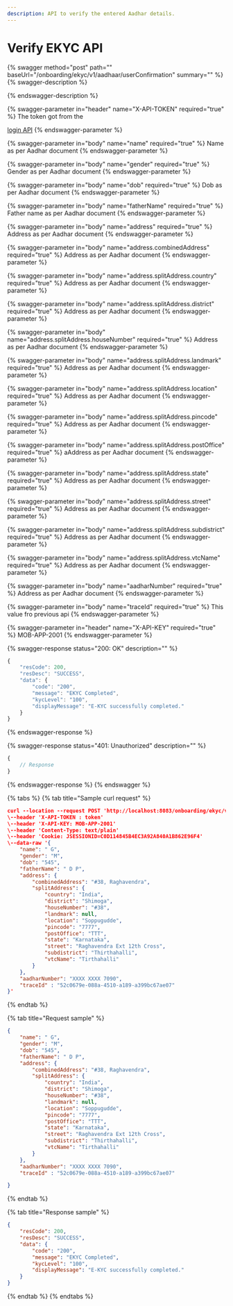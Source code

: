 ```yaml
---
description: API to verify the entered Aadhar details.
---
```


# Verify EKYC API

{% swagger method="post" path="" baseUrl="<domain>/onboarding/ekyc/v1/aadhaar/userConfirmation" summary="" %}
{% swagger-description %}

{% endswagger-description %}

{% swagger-parameter in="header" name="X-API-TOKEN" required="true" %}
The token got from the

[login API](../../authentication-and-authorization/login-api.md)
{% endswagger-parameter %}

{% swagger-parameter in="body" name="name" required="true" %}
Name as per Aadhar document
{% endswagger-parameter %}

{% swagger-parameter in="body" name="gender" required="true" %}
Gender as per Aadhar document
{% endswagger-parameter %}

{% swagger-parameter in="body" name="dob" required="true" %}
Dob as per Aadhar document
{% endswagger-parameter %}

{% swagger-parameter in="body" name="fatherName" required="true" %}
Father name as per Aadhar document
{% endswagger-parameter %}

{% swagger-parameter in="body" name="address" required="true" %}
Address as per Aadhar document
{% endswagger-parameter %}

{% swagger-parameter in="body" name="address.combinedAddress" required="true" %}
Address as per Aadhar document
{% endswagger-parameter %}

{% swagger-parameter in="body" name="address.splitAddress.country" required="true" %}
Address as per Aadhar document
{% endswagger-parameter %}

{% swagger-parameter in="body" name="address.splitAddress.district" required="true" %}
Address as per Aadhar document
{% endswagger-parameter %}

{% swagger-parameter in="body" name="address.splitAddress.houseNumber" required="true" %}
Address as per Aadhar document
{% endswagger-parameter %}

{% swagger-parameter in="body" name="address.splitAddress.landmark" required="true" %}
Address as per Aadhar document
{% endswagger-parameter %}

{% swagger-parameter in="body" name="address.splitAddress.location" required="true" %}
Address as per Aadhar document
{% endswagger-parameter %}

{% swagger-parameter in="body" name="address.splitAddress.pincode" required="true" %}
Address as per Aadhar document
{% endswagger-parameter %}

{% swagger-parameter in="body" name="address.splitAddress.postOffice" required="true" %}
aAddress as per Aadhar document
{% endswagger-parameter %}

{% swagger-parameter in="body" name="address.splitAddress.state" required="true" %}
Address as per Aadhar document
{% endswagger-parameter %}

{% swagger-parameter in="body" name="address.splitAddress.street" required="true" %}
Address as per Aadhar document
{% endswagger-parameter %}

{% swagger-parameter in="body" name="address.splitAddress.subdistrict" required="true" %}
Address as per Aadhar document
{% endswagger-parameter %}

{% swagger-parameter in="body" name="address.splitAddress.vtcName" required="true" %}
Address as per Aadhar document
{% endswagger-parameter %}

{% swagger-parameter in="body" name="aadharNumber" required="true" %}
Address as per Aadhar document
{% endswagger-parameter %}

{% swagger-parameter in="body" name="traceId" required="true" %}
This value fro previous api
{% endswagger-parameter %}

{% swagger-parameter in="header" name="X-API-KEY" required="true" %}
MOB-APP-2001
{% endswagger-parameter %}

{% swagger-response status="200: OK" description="" %}
```javascript
{
    "resCode": 200,
    "resDesc": "SUCCESS",
    "data": {
        "code": "200",
        "message": "EKYC Completed",
        "kycLevel": "100",
        "displayMessage": "E-KYC successfully completed."
    }
}
```
{% endswagger-response %}

{% swagger-response status="401: Unauthorized" description="" %}
```javascript
{
    // Response
}
```
{% endswagger-response %}
{% endswagger %}

{% tabs %}
{% tab title="Sample curl request" %}
```json
curl --location --request POST 'http://localhost:8083/onboarding/ekyc/v1/aadhaar/userConfirmation' \
\--header 'X-API-TOKEN : token'
\--header 'X-API-KEY: MOB-APP-2001'
\--header 'Content-Type: text/plain'
\--header 'Cookie: JSESSIONID=C0D114845B4EC3A92A840A1B862E96F4'
\--data-raw '{
    "name": " G",
    "gender": "M",
    "dob": "545",
    "fatherName": " D P",
    "address": {
        "combinedAddress": "#38, Raghavendra",
        "splitAddress": {
            "country": "India",
            "district": "Shimoga",
            "houseNumber": "#38",
            "landmark": null,
            "location": "Soppugudde",
            "pincode": "7777",
            "postOffice": "TTT",
            "state": "Karnataka",
            "street": "Raghavendra Ext 12th Cross",
            "subdistrict": "Thirthahalli",
            "vtcName": "Tirthahalli"
        }
    },
    "aadharNumber": "XXXX XXXX 7090",
    "traceId" : "52c0679e-088a-4510-a189-a399bc67ae07"
}'
```
{% endtab %}

{% tab title="Request sample" %}
```json
{
    "name": " G",
    "gender": "M",
    "dob": "545",
    "fatherName": " D P",
    "address": {
        "combinedAddress": "#38, Raghavendra",
        "splitAddress": {
            "country": "India",
            "district": "Shimoga",
            "houseNumber": "#38",
            "landmark": null,
            "location": "Soppugudde",
            "pincode": "7777",
            "postOffice": "TTT",
            "state": "Karnataka",
            "street": "Raghavendra Ext 12th Cross",
            "subdistrict": "Thirthahalli",
            "vtcName": "Tirthahalli"
        }
    },
    "aadharNumber": "XXXX XXXX 7090",
    "traceId" : "52c0679e-088a-4510-a189-a399bc67ae07"

}
```
{% endtab %}

{% tab title="Response sample" %}
```json
{
    "resCode": 200,
    "resDesc": "SUCCESS",
    "data": {
        "code": "200",
        "message": "EKYC Completed",
        "kycLevel": "100",
        "displayMessage": "E-KYC successfully completed."
    }
}
```
{% endtab %}
{% endtabs %}
